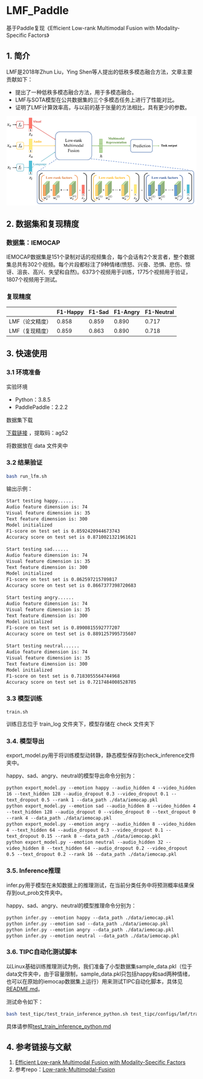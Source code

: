 
# LMF_Paddle

基于Paddle复现《Efficient Low-rank Multimodal Fusion with Modality-Specific Factors》

## 1. 简介

LMF是2018年Zhun Liu，Ying Shen等人提出的低秩多模态融合方法，文章主要贡献如下：

- 提出了一种低秩多模态融合方法，用于多模态融合。
- LMF与SOTA模型在公共数据集的三个多模态任务上进行了性能对比。
- 证明了LMF计算效率高，与以前的基于张量的方法相比，具有更少的参数。

![image-20220412144837152](lmf.png)


## 2. 数据集和复现精度

### 数据集：IEMOCAP


IEMOCAP数据集是151个录制对话的视频集合，每个会话有2个发言者，整个数据集总共有302个视频。每个片段都标注了9种情绪(愤怒、兴奋、恐惧、悲伤、惊讶、沮丧、高兴、失望和自然)。6373个视频用于训练，1775个视频用于验证，1807个视频用于测试。

### 复现精度

|                 | F1-Happy | F1-Sad | F1-Angry | F1-Neutral |
| --------------- | -------- | ------ | -------- | ---------- |
| LMF（论文精度） | 0.858    | 0.859  | 0.890    | 0.717      |
| LMF（复现精度） | 0.859    | 0.863  | 0.890    | 0.718      |


## 3. 快速使用

### 3.1 环境准备

实验环境
- Python：3.8.5
- PaddlePaddle：2.2.2

数据集下载

[下载链接](https://pan.baidu.com/s/1rg9Pgol9MG3EZyDlmHa6bA) ，提取码：ag52

将数据放在 data 文件夹中



### 3.2 结果验证


```bash
bash run_lfm.sh
```

输出示例：

```
Start testing happy......
Audio feature dimension is: 74
Visual feature dimension is: 35
Text feature dimension is: 300
Model initialized
F1-score on test set is 0.8592420944673743
Accuracy score on test set is 0.8710021321961621

Start testing sad......
Audio feature dimension is: 74
Visual feature dimension is: 35
Text feature dimension is: 300
Model initialized
F1-score on test set is 0.862597215789817
Accuracy score on test set is 0.8667377398720683

Start testing angry......
Audio feature dimension is: 74
Visual feature dimension is: 35
Text feature dimension is: 300
Model initialized
F1-score on test set is 0.8900815592777207
Accuracy score on test set is 0.8891257995735607

Start testing neutral......
Audio feature dimension is: 74
Visual feature dimension is: 35
Text feature dimension is: 300
Model initialized
F1-score on test set is 0.7183055564744968
Accuracy score on test set is 0.7217484008528785
```

### 3.3 模型训练

```
train.sh
```

训练日志位于 train_log 文件夹下，模型存储在 check 文件夹下


### 3.4. 模型导出

export_model.py用于将训练模型动转静，静态模型保存到check_inference文件夹中。

happy、sad、angry、neutral的模型导出命令分别为：
```
python export_model.py --emotion happy --audio_hidden 4 --video_hidden 16 --text_hidden 128 --audio_dropout 0.3 --video_dropout 0.1 --text_dropout 0.5 --rank 1 --data_path ./data/iemocap.pkl
python export_model.py --emotion sad --audio_hidden 8 --video_hidden 4 --text_hidden 128 --audio_dropout 0 --video_dropout 0 --text_dropout 0 --rank 4 --data_path ./data/iemocap.pkl
python export_model.py --emotion angry --audio_hidden 8 --video_hidden 4 --text_hidden 64 --audio_dropout 0.3 --video_dropout 0.1 --text_dropout 0.15 --rank 8 --data_path ./data/iemocap.pkl
python export_model.py --emotion neutral --audio_hidden 32 --video_hidden 8 --text_hidden 64 --audio_dropout 0.2 --video_dropout 0.5 --text_dropout 0.2 --rank 16 --data_path ./data/iemocap.pkl
```

### 3.5. Inference推理
infer.py用于模型在未知数据上的推理测试，在当前分类任务中将预测概率结果保存到out_prob文件夹中。

happy、sad、angry、neutral的模型推理命令分别为：
```
python infer.py --emotion happy --data_path ./data/iemocap.pkl 
python infer.py --emotion sad --data_path ./data/iemocap.pkl
python infer.py --emotion angry --data_path ./data/iemocap.pkl
python infer.py --emotion neutral --data_path ./data/iemocap.pkl
```

### 3.6. TIPC自动化测试脚本

以Linux基础训练推理测试为例，我们准备了小型数据集sample_data.pkl（位于data文件夹中，由于容量限制，sample_data.pkl只包括happy和sad两种情绪，也可以在原始的iemocap数据集上运行）用来测试TIPC自动化脚本，具体见[README.md](/test_tipc/README.md)。

测试命令如下：

```bash
bash test_tipc/test_train_inference_python.sh test_tipc/configs/lmf/train_infer_python.txt lite_train_lite_infer
```

具体请参照[test_train_inference_python.md](./test_tipc/docs/test_train_inference_python.md)


## 4. 参考链接与文献

1. [Efficient Low-rank Multimodal Fusion with Modality-Specific Factors](https://arxiv.org/abs/1806.00064)
2. 参考repo：[Low-rank-Multimodal-Fusion](https://github.com/Justin1904/Low-rank-Multimodal-Fusion)

